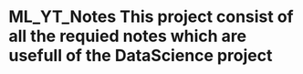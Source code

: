 # ML_YT_Notes This project consist of all the requied notes which are usefull of the DataScience project 
